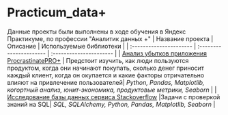 # Practicum_data+
Данные проекты были выполнены в ходе обучения в Яндекс Практикуме, по профессии "Аналитик данных +"
| Название проекта | Описание | Используемые библиотеки | 
| :---------------------- | :---------------------- | :---------------------- |
| [Анализ убытков приложения ProcrastinatePRO+](https://github.com/EvegeniiVoronin/practicum_data-/tree/main/Анализ%20бизнес%20показателей) | Предстоит изучить, как люди пользуются продуктом, когда они начинают покупать, сколько денег приносит каждый клиент, когда он окупается и какие факторы отричательно влияют на привлечение пользователей| *Python, Pandas, Matplotlib, когортный анализ, юнит-экономика, продуктовые метрики, Seaborn* |
| [Исследование базы данных сервиса Stackoverflow](https://github.com/EvegeniiVoronin/practicum_data-/tree/main/Анализ%20бизнес%20показателей) |Задачи с проверкой знаний на SQL| *SQL, SQLAlchemy, Python, Pandas, Matplotlib, Seaborn* |
